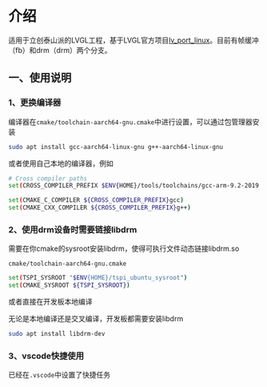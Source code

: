 # 介绍

适用于立创泰山派的LVGL工程，基于LVGL官方项目[lv_port_linux](https://github.com/lvgl/lv_port_linux.git)。目前有帧缓冲（fb）和drm（drm）两个分支。

## 一、使用说明

### 1、更换编译器

编译器在`cmake/toolchain-aarch64-gnu.cmake`中进行设置，可以通过包管理器安装

```bash
sudo apt install gcc-aarch64-linux-gnu g++-aarch64-linux-gnu
```

或者使用自己本地的编译器，例如

```bash
# Cross compiler paths
set(CROSS_COMPILER_PREFIX $ENV{HOME}/tools/toolchains/gcc-arm-9.2-2019.12-x86_64-aarch64-none-linux-gnu/bin/aarch64-none-linux-gnu-)

set(CMAKE_C_COMPILER ${CROSS_COMPILER_PREFIX}gcc)
set(CMAKE_CXX_COMPILER ${CROSS_COMPILER_PREFIX}g++)
```

### 2、使用drm设备时需要链接libdrm

需要在你cmake的sysroot安装libdrm，使得可执行文件动态链接libdrm.so

`cmake/toolchain-aarch64-gnu.cmake`

```bash
set(TSPI_SYSROOT "$ENV{HOME}/tspi_ubuntu_sysroot")
set(CMAKE_SYSROOT ${TSPI_SYSROOT})
```

或者直接在开发板本地编译

无论是本地编译还是交叉编译，开发板都需要安装libdrm

```bash
sudo apt install libdrm-dev
```

### 3、vscode快捷使用

已经在`.vscode`中设置了快捷任务

